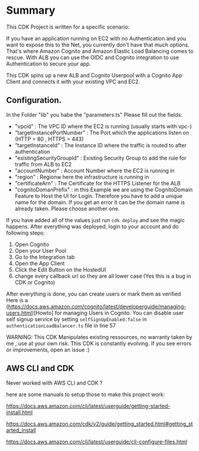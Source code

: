 # Summary

This CDK Project is written for a specific scenario:

If you have an application running on EC2 with no Authentication and you want to expose this to the Net, you currently don't have that much options.
That's where Amazon Cognito and Amazon Elastic Load Balancing comes to rescue.
With ALB you can use the OIDC and Cognito integration to use Authentication to secure your app.

This CDK spins up a new ALB and Cognito Userpool with a Cognito App Client and connects it with your existing VPC and EC2.

## Configuration.
In the Folder "lib" you habe the "parameters.ts"
Please fill out the fields:

* "vpcid" : The VPC ID where the EC2 is running (usually starts with vpc-)
* "targetInstancePortNumber" : The Port which the applications listen on (HTTP = 80 , HTTPS = 443)
* "targetInstanceId" : The Instance ID where the traffic is routed to after authentication
* "existingSecurityGroupId" : Existing Security Group to add the rule for traffic from ALB to EC2
* "accountNumber" : Account Number where the EC2 is running in
* "region" : Regionw here the infrastructure is running in
* "certificateArn" : The Certificate for the HTTPS Listener for the ALB
* "cognitoDomanPrefix" : in this Example we are using the CognitoDomain Feature to Host the UI for Login. Therefore you have to add a unique name for the domain.
If you get an error it can be the domain name is already taken. Please choose another one.

If you have added all of the values just run `cdk deploy` and see the magic happens.
After everything was deployed, login to your account and do following steps:

1. Open Cognito
2. Open your User Pool
3. Go to the Integration tab
4. Open the App Client 
5. Click the Edit Button on the HostedUI
6. change every callback url so they are all lower case (Yes this is a bug in CDK or Cognito)

After everything is done, you can create users or mark them as verified
Here is a (https://docs.aws.amazon.com/cognito/latest/developerguide/managing-users.html)[Howto] for managing Users in Cognito.
You can disable user self signup service by setting `selfSignUpEnabled:false` in `authenticationLoadBalancer.ts` file in line 57 

WARNING: This CDK Manipulates existing ressources, no warranty taken by me , use at your own risk.
This CDK is constantly evolving. If you see errors or improvements, open an issue :) 

## AWS CLI and CDK
Never worked with AWS CLI and CDK ?

here are some manuals to setup those to make this project work:

https://docs.aws.amazon.com/cli/latest/userguide/getting-started-install.html

https://docs.aws.amazon.com/cdk/v2/guide/getting_started.html#getting_started_install

https://docs.aws.amazon.com/cli/latest/userguide/cli-configure-files.html